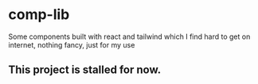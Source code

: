 # comp-lib
Some components built with react and tailwind which I find hard to get on internet, nothing fancy, just for my use
 ## This project is stalled for now.
